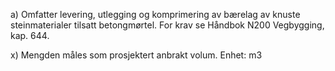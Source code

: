 a) Omfatter levering, utlegging og komprimering av bærelag av knuste steinmaterialer tilsatt betongmørtel. For krav se Håndbok N200 Vegbygging, kap. 644.

x) Mengden måles som prosjektert anbrakt volum. Enhet: m3

